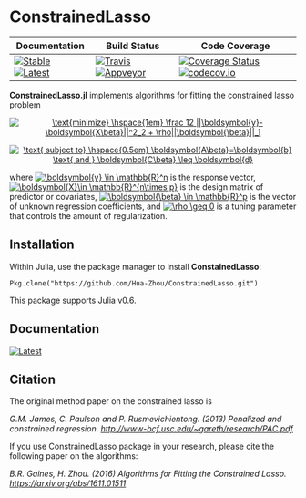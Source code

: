 # ConstrainedLasso

| **Documentation**                                                                           | **Build Status**                                                              | **Code Coverage**                                                                            |
|---------------------------------------------------------------------------------------------|-------------------------------------------------------------------------------|----------------------------------------------------------------------------------------------|
| [![Stable][docs-stable-img]][docs-stable-url] [![Latest][docs-latest-img]][docs-latest-url] | [![Travis][travis-img]][travis-url] [![Appveyor][appveyor-img]][appveyor-url] | [![Coverage Status][coveralls-img]][coveralls-url] [![codecov.io][codecov-img]][codecov-url] |






**ConstrainedLasso.jl** implements algorithms for fitting the constrained lasso problem

<center><a href="https://www.codecogs.com/eqnedit.php?latex=\text{minimize}&space;\hspace{1em}&space;\frac&space;12&space;||\boldsymbol{y}-\boldsymbol{X\beta}||^2_2&space;&plus;&space;\rho||\boldsymbol{\beta}||_1" target="_blank"><img src="https://latex.codecogs.com/gif.latex?\text{minimize}&space;\hspace{1em}&space;\frac&space;12&space;||\boldsymbol{y}-\boldsymbol{X\beta}||^2_2&space;&plus;&space;\rho||\boldsymbol{\beta}||_1" title="\text{minimize} \hspace{1em} \frac 12 ||\boldsymbol{y}-\boldsymbol{X\beta}||^2_2 + \rho||\boldsymbol{\beta}||_1" /></a>

<a href="https://www.codecogs.com/eqnedit.php?latex=\text{&space;subject&space;to}&space;\hspace{0.5em}&space;\boldsymbol{A\beta}=\boldsymbol{b}&space;\text{&space;and&space;}&space;\boldsymbol{C\beta}&space;\leq&space;\boldsymbol{d}" target="_blank"><img src="https://latex.codecogs.com/gif.latex?\text{&space;subject&space;to}&space;\hspace{0.5em}&space;\boldsymbol{A\beta}=\boldsymbol{b}&space;\text{&space;and&space;}&space;\boldsymbol{C\beta}&space;\leq&space;\boldsymbol{d}" title="\text{ subject to} \hspace{0.5em} \boldsymbol{A\beta}=\boldsymbol{b} \text{ and } \boldsymbol{C\beta} \leq \boldsymbol{d}" /></a></center>

where <a href="http://www.codecogs.com/eqnedit.php?latex=\inline&space;\boldsymbol{y}&space;\in&space;\mathbb{R}^n" target="_blank"><img src="http://latex.codecogs.com/gif.latex?\inline&space;\boldsymbol{y}&space;\in&space;\mathbb{R}^n" title="\boldsymbol{y} \in \mathbb{R}^n" /></a> is the response vector, <a href="http://www.codecogs.com/eqnedit.php?latex=\inline&space;\boldsymbol{X}\in&space;\mathbb{R}^{n\times&space;p}" target="_blank"><img src="http://latex.codecogs.com/gif.latex?\inline&space;\boldsymbol{X}\in&space;\mathbb{R}^{n\times&space;p}" title="\boldsymbol{X}\in \mathbb{R}^{n\times p}" /></a> is the design matrix of predictor or covariates, <a href="http://www.codecogs.com/eqnedit.php?latex=\inline&space;\boldsymbol{\beta}&space;\in&space;\mathbb{R}^p" target="_blank"><img src="http://latex.codecogs.com/gif.latex?\inline&space;\boldsymbol{\beta}&space;\in&space;\mathbb{R}^p" title="\boldsymbol{\beta} \in \mathbb{R}^p" /></a> is the vector of unknown regression coefficients, and <a href="http://www.codecogs.com/eqnedit.php?latex=\inline&space;\rho&space;\geq&space;0" target="_blank"><img src="http://latex.codecogs.com/gif.latex?\inline&space;\rho&space;\geq&space;0" title="\rho \geq 0" /></a> is a tuning parameter that controls the amount of regularization.

## Installation

Within Julia, use the package manager to install **ConstainedLasso**:

```{julia}
Pkg.clone("https://github.com/Hua-Zhou/ConstrainedLasso.git")
```

This package supports Julia v0.6.

## Documentation

[![Latest][docs-latest-img]][docs-latest-url]


## Citation

The original method paper on the constrained lasso is

*G.M. James, C. Paulson and P. Rusmevichientong. (2013) Penalized and constrained regression. <http://www-bcf.usc.edu/~gareth/research/PAC.pdf>*

If you use ConstrainedLasso package in your research, please cite the following paper on the algorithms:

*B.R. Gaines, H. Zhou. (2016) Algorithms for Fitting the Constrained Lasso. <https://arxiv.org/abs/1611.01511>*


[docs-latest-img]: https://img.shields.io/badge/docs-latest-blue.svg
[docs-latest-url]: https://Hua-Zhou.github.io/ConstrainedLasso.jl/latest

[docs-stable-img]: https://img.shields.io/badge/docs-stable-blue.svg
[docs-stable-url]: https://Hua-Zhou.github.io/ConstrainedLasso.jl/stable

[travis-img]: https://travis-ci.org/Hua-Zhou/ConstrainedLasso.svg?branch=master
[travis-url]: https://travis-ci.org/Hua-Zhou/ConstrainedLasso

[appveyor-img]: https://ci.appveyor.com/api/projects/status/ocq8r95cr70kod8x/branch/master?svg=true
[appveyor-url]: https://ci.appveyor.com/project/Hua-Zhou/constrainedlasso/branch/master

[coveralls-img]: https://coveralls.io/repos/github/Hua-Zhou/ConstrainedLasso.jl/badge.svg?branch=master
[coveralls-url]: https://coveralls.io/github/https://travis-ci.org/ConstrainedLasso.jl?branch=master

[codecov-img]: https://codecov.io/gh/Hua-Zhou/ConstrainedLasso.jl/branch/master/graph/badge.svg
[codecov-url]: https://codecov.io/gh/Hua-Zhou/ConstrainedLasso.jl
